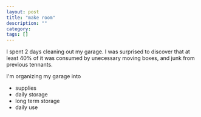 ```yaml
---
layout: post
title: "make room"
description: ""
category:
tags: []
---
```


I spent 2 days cleaning out my garage. I was surprised to discover that at least 40% of it was consumed by unecessary moving boxes, and junk from previous tennants.

I'm organizing my garage into
- supplies
- daily storage
- long term storage
- daily use
